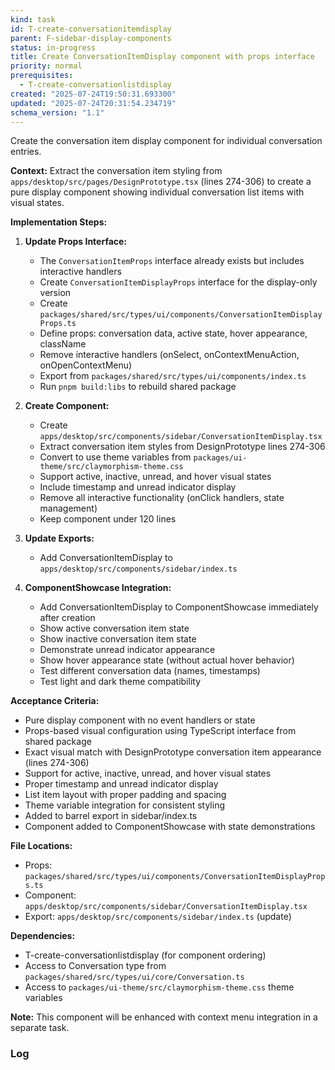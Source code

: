 ```yaml
---
kind: task
id: T-create-conversationitemdisplay
parent: F-sidebar-display-components
status: in-progress
title: Create ConversationItemDisplay component with props interface
priority: normal
prerequisites:
  - T-create-conversationlistdisplay
created: "2025-07-24T19:50:31.693300"
updated: "2025-07-24T20:31:54.234719"
schema_version: "1.1"
---
```


Create the conversation item display component for individual conversation entries.

**Context:**
Extract the conversation item styling from `apps/desktop/src/pages/DesignPrototype.tsx` (lines 274-306) to create a pure display component showing individual conversation list items with visual states.

**Implementation Steps:**

1. **Update Props Interface:**
   - The `ConversationItemProps` interface already exists but includes interactive handlers
   - Create `ConversationItemDisplayProps` interface for the display-only version
   - Create `packages/shared/src/types/ui/components/ConversationItemDisplayProps.ts`
   - Define props: conversation data, active state, hover appearance, className
   - Remove interactive handlers (onSelect, onContextMenuAction, onOpenContextMenu)
   - Export from `packages/shared/src/types/ui/components/index.ts`
   - Run `pnpm build:libs` to rebuild shared package

2. **Create Component:**
   - Create `apps/desktop/src/components/sidebar/ConversationItemDisplay.tsx`
   - Extract conversation item styles from DesignPrototype lines 274-306
   - Convert to use theme variables from `packages/ui-theme/src/claymorphism-theme.css`
   - Support active, inactive, unread, and hover visual states
   - Include timestamp and unread indicator display
   - Remove all interactive functionality (onClick handlers, state management)
   - Keep component under 120 lines

3. **Update Exports:**
   - Add ConversationItemDisplay to `apps/desktop/src/components/sidebar/index.ts`

4. **ComponentShowcase Integration:**
   - Add ConversationItemDisplay to ComponentShowcase immediately after creation
   - Show active conversation item state
   - Show inactive conversation item state
   - Demonstrate unread indicator appearance
   - Show hover appearance state (without actual hover behavior)
   - Test different conversation data (names, timestamps)
   - Test light and dark theme compatibility

**Acceptance Criteria:**

- Pure display component with no event handlers or state
- Props-based visual configuration using TypeScript interface from shared package
- Exact visual match with DesignPrototype conversation item appearance (lines 274-306)
- Support for active, inactive, unread, and hover visual states
- Proper timestamp and unread indicator display
- List item layout with proper padding and spacing
- Theme variable integration for consistent styling
- Added to barrel export in sidebar/index.ts
- Component added to ComponentShowcase with state demonstrations

**File Locations:**

- Props: `packages/shared/src/types/ui/components/ConversationItemDisplayProps.ts`
- Component: `apps/desktop/src/components/sidebar/ConversationItemDisplay.tsx`
- Export: `apps/desktop/src/components/sidebar/index.ts` (update)

**Dependencies:**

- T-create-conversationlistdisplay (for component ordering)
- Access to Conversation type from `packages/shared/src/types/ui/core/Conversation.ts`
- Access to `packages/ui-theme/src/claymorphism-theme.css` theme variables

**Note:** This component will be enhanced with context menu integration in a separate task.

### Log
